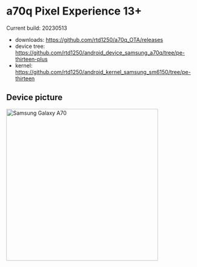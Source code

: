 # a70q Pixel Experience 13+

Current build: 20230513

- downloads: https://github.com/rtd1250/a70q_OTA/releases
- device tree: https://github.com/rtd1250/android_device_samsung_a70q/tree/pe-thirteen-plus
- kernel: https://github.com/rtd1250/android_kernel_samsung_sm6150/tree/pe-thirteen

## Device picture

<img src="https://m.media-amazon.com/images/I/81mL1nhwhFL._AC_SL1500_.jpg" alt="Samsung Galaxy A70" width="400"/>
